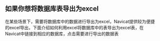 ## 如果你想将数据库表导出为excel

在某些场景下，需要将数据库中的数据进行导出为excel，Navicat提供较为便捷的excel导出，下面介绍如何利用excel将数据库中的表导出为excel表，在Navicat中链接到相应的数据库，点击需要进行导出的数据表